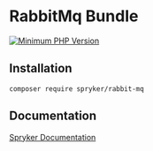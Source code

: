 # RabbitMq Bundle
[![Minimum PHP Version](http://img.shields.io/badge/php-%3E%3D%205.6-8892BF.svg)](https://php.net/)

## Installation

```
composer require spryker/rabbit-mq
```

## Documentation

[Spryker Documentation](http://spryker.github.io)
